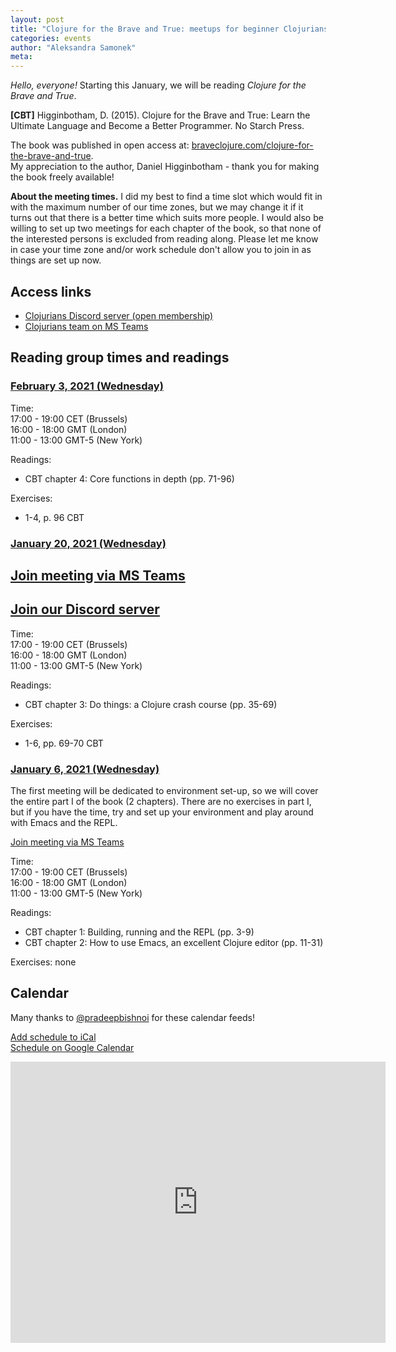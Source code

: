 ```yaml
---
layout: post
title: "Clojure for the Brave and True: meetups for beginner Clojurians"
categories: events 
author: "Aleksandra Samonek"
meta: 
---
```


<i>Hello, everyone!</i> Starting this January, we will be reading <i>Clojure for the Brave and True</i>.

<b>[CBT]</b> Higginbotham, D. (2015). Clojure for the Brave and True: Learn the Ultimate Language and Become a Better Programmer. No Starch Press.

The book was published in open access at:
<a href="https://www.braveclojure.com/clojure-for-the-brave-and-true/">braveclojure.com/clojure-for-the-brave-and-true</a>. <br>
My appreciation to the author, Daniel Higginbotham - thank you for making the book freely available!

<b>About the meeting times.</b> I did my best to find a time slot which would fit in with the maximum number of our time zones, but we may change it if it turns out that there is a better time which suits more people. I would also be willing to set up two meetings for each chapter of the book, so that none of the interested persons is excluded from reading along. Please let me know in case your time zone and/or work schedule don't allow you to join in as things are set up now.

## Access links

- <a href="https://discord.gg/9tQpxzz99T">Clojurians Discord server (open membership)</a>  
- <a href="https://teams.microsoft.com/l/team/19%3a97a02589db2742f296e5af7715b9e50d%40thread.tacv2/conversations?groupId=2a3d4d2a-2c8d-416c-a6fe-003882aec9c9&tenantId=eb0e26eb-bfbe-47d2-9e90-ebd2426dbceb">Clojurians team on MS Teams</a>  


## Reading group times and readings

### <u>February 3, 2021 (Wednesday)</u>

Time:<br>
17:00 - 19:00 CET (Brussels)<br>
16:00 - 18:00 GMT (London)<br>
11:00 - 13:00 GMT-5 (New York)<br>

Readings:
- CBT chapter 4: Core functions in depth (pp. 71-96)   

Exercises:
- 1-4, p. 96 CBT 

### <u>January 20, 2021 (Wednesday)</u>

## <a href="https://teams.microsoft.com/l/meetup-join/19%3a97a02589db2742f296e5af7715b9e50d%40thread.tacv2/1609875147494?context=%7b%22Tid%22%3a%22eb0e26eb-bfbe-47d2-9e90-ebd2426dbceb%22%2c%22Oid%22%3a%22186dd879-401c-46d0-95b1-9d96fc430b9e%22%7d">Join meeting via MS Teams</a>

## <a href="https://discord.gg/9tQpxzz99T">Join our Discord server</a>

Time:<br>
17:00 - 19:00 CET (Brussels)<br>
16:00 - 18:00 GMT (London)<br>
11:00 - 13:00 GMT-5 (New York)<br>

Readings:
- CBT chapter 3: Do things: a Clojure crash course (pp. 35-69)   

Exercises:
- 1-6, pp. 69-70 CBT 

### <u>January 6, 2021 (Wednesday)</u>

The first meeting will be dedicated to environment set-up, so we will cover the entire part I of the book (2 chapters). There are no exercises in part I, but if you have the time, try and set up your environment and play around with Emacs and the REPL.

<a href="https://teams.microsoft.com/l/meetup-join/19%3a97a02589db2742f296e5af7715b9e50d%40thread.tacv2/1609875147494?context=%7b%22Tid%22%3a%22eb0e26eb-bfbe-47d2-9e90-ebd2426dbceb%22%2c%22Oid%22%3a%22186dd879-401c-46d0-95b1-9d96fc430b9e%22%7d">Join meeting via MS Teams</a>

Time:<br>
17:00 - 19:00 CET (Brussels)<br>
16:00 - 18:00 GMT (London)<br>
11:00 - 13:00 GMT-5 (New York)<br>

Readings:
- CBT chapter 1: Building, running and the REPL (pp. 3-9)  
- CBT chapter 2: How to use Emacs, an excellent Clojure editor (pp. 11-31)  

Exercises: none  

## Calendar

Many thanks to <a href="https://twitter.com/pradeepbishnoi">@pradeepbishnoi</a> for these calendar feeds!

<a href="https://calendar.google.com/calendar/ical/r91io5fcbcg2jpl6ba32qe0ofg%40group.calendar.google.com/public/basic.ics">Add schedule to iCal</a><br>
<a href="https://calendar.google.com/calendar/embed?src=r91io5fcbcg2jpl6ba32qe0ofg%40group.calendar.google.com&ctz=Asia%2FKolkata">Schedule on Google Calendar</a>

<iframe src="https://calendar.google.com/calendar/embed?src=r91io5fcbcg2jpl6ba32qe0ofg%40group.calendar.google.com&ctz=Asia%2FKolkata" style="border: 0" width="600" height="450" frameborder="0" scrolling="no"></iframe>
